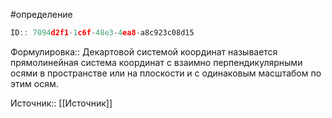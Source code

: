 #определение

```javascript
ID:: 7094d2f1-1c6f-48e3-4ea8-a8c923c08d15
```

Формулировка:: Декартовой системой координат называется прямолинейная система координат с взаимно перпендикулярными осями в пространстве или на плоскости и с одинаковым масштабом по этим осям.

Источник:: [[Источник]]